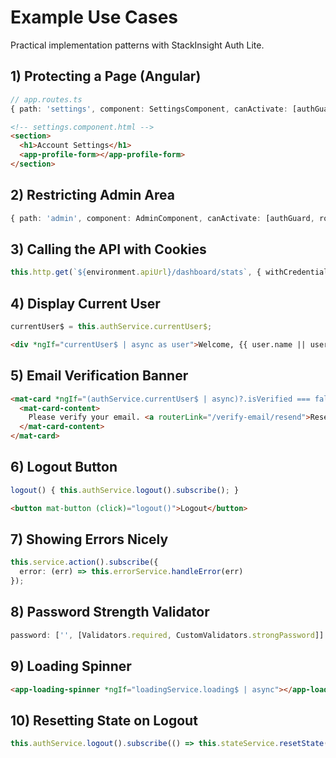 # Example Use Cases

Practical implementation patterns with StackInsight Auth Lite.

## 1) Protecting a Page (Angular)

```ts
// app.routes.ts
{ path: 'settings', component: SettingsComponent, canActivate: [authGuard] }
```

```html
<!-- settings.component.html -->
<section>
  <h1>Account Settings</h1>
  <app-profile-form></app-profile-form>
</section>
```

## 2) Restricting Admin Area

```ts
{ path: 'admin', component: AdminComponent, canActivate: [authGuard, roleGuard], data: { roles: ['admin'] } }
```

## 3) Calling the API with Cookies

```ts
this.http.get(`${environment.apiUrl}/dashboard/stats`, { withCredentials: true }).subscribe();
```

## 4) Display Current User

```ts
currentUser$ = this.authService.currentUser$;
```

```html
<div *ngIf="currentUser$ | async as user">Welcome, {{ user.name || user.email }}</div>
```

## 5) Email Verification Banner

```html
<mat-card *ngIf="(authService.currentUser$ | async)?.isVerified === false" color="warn">
  <mat-card-content>
    Please verify your email. <a routerLink="/verify-email/resend">Resend</a>
  </mat-card-content>
</mat-card>
```

## 6) Logout Button

```ts
logout() { this.authService.logout().subscribe(); }
```

```html
<button mat-button (click)="logout()">Logout</button>
```

## 7) Showing Errors Nicely

```ts
this.service.action().subscribe({
  error: (err) => this.errorService.handleError(err)
});
```

## 8) Password Strength Validator

```ts
password: ['', [Validators.required, CustomValidators.strongPassword]]
```

## 9) Loading Spinner

```html
<app-loading-spinner *ngIf="loadingService.loading$ | async"></app-loading-spinner>
```

## 10) Resetting State on Logout

```ts
this.authService.logout().subscribe(() => this.stateService.resetState());
```
